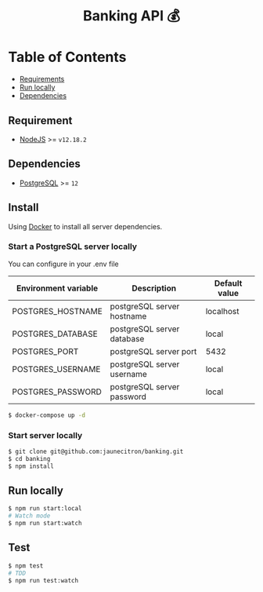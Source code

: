<div align="center">
<h1>Banking API 💰</h1>
</div>

# Table of Contents

- [Requirements](#requirement)
- [Run locally](#run-locally)
- [Dependencies](#dependencies)

## Requirement

- [NodeJS](https://nodejs.org/en/) >= `v12.18.2`

## Dependencies

- [PostgreSQL](https://www.postgresql.org/docs/) >= `12`

## Install

Using [Docker](https://docs.docker.com/get-docker/) to install all server dependencies.

### Start a PostgreSQL server locally

You can configure in your .env file

| Environment variable | Description                | Default value |
| -------------------- | -------------------------- | ------------- |
| POSTGRES_HOSTNAME    | postgreSQL server hostname | localhost     |
| POSTGRES_DATABASE    | postgreSQL server database | local         |
| POSTGRES_PORT        | postgreSQL server port     | 5432          |
| POSTGRES_USERNAME    | postgreSQL server username | local         |
| POSTGRES_PASSWORD    | postgreSQL server password | local         |

```bash
$ docker-compose up -d
```

### Start server locally

```bash
$ git clone git@github.com:jaunecitron/banking.git
$ cd banking
$ npm install
```

## Run locally

```bash
$ npm run start:local
# Watch mode
$ npm run start:watch
```

## Test

```bash
$ npm test
# TDD
$ npm run test:watch
```
